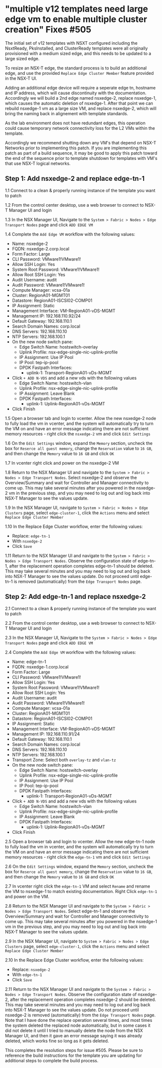 # "multiple v12 templates need large edge vm to enable multiple cluster creation" Fixes #505 

The initial set of v12 templates with NSXT configured including the NsxtReady, PksInstalled, and ClusterReady templates were all originally provisioned with a medium sized edge, and this needs to be updated to a large sized edge. 

To resize an NSX-T edge, the standard process is to build an additional edge, and use the provided `Replace Edge Cluster Member` feature provided in the NSX-T UI. 

Adding an additional edge device will require a seperate edge tn, hostname and IP address, which will cause discontinuity with the documentation. Accordingly we will build a 2nd edge named nsxedge-2, replace nsxedge-1, which causes the automatic deletion of nsxedge-1. After that point we can rebuild nsxedge-1 vm as a large size VM, and replace nsxedge-2, which will bring the naming back in alignement with template standards. 

As the lab environment does not have redundant edges, this operation could cause temporary network connectivity loss for the L2 VMs within the template. 

Accordingly we recommend shutting down any VM's that depend on NSX-T Networks prior to implementing this patch. If you are implementing this patch as part of a build sequence, it may be good to apply this patch toward the end of the sequence prior to template shutdown for templates with VM's that use NSX-T logical networks. 

## Step 1: Add nsxedge-2 and replace edge-tn-1

1.1 Connect to a clean & properly running instance of the template you want to patch

1.2 From the control center desktop, use a web browser to connect to NSX-T Manager UI and login

1.3 In the NSX Manager UI, Navigate to the `System > Fabric > Nodes > Edge Transport Nodes` page and click `ADD EDGE VM`

1.4 Complete the `Add Edge VM` workflow with the following values:

 - Name: nsxedge-2
 - FQDN: nsxedge-2.corp.local   
 - Form Factor: Large
 - CLI Password: VMware1!VMware1!
 - Allow SSH Login: Yes
 - System Root Password: VMware1!VMware1!
 - Allow Root SSH Login: Yes
 - Audit Username: audit
 - Audit Password: VMware1!VMware1!
 - Compute Manager: vcsa-01a
 - Cluster: RegionA01-MGMT01
 - Datastore: RegionA01-ISCSI02-COMP01
 - IP Assignment: Static
 - Management Interface: VM-RegionA01-vDS-MGMT
 - Management IP: 192.168.110.92/24
 - Default Gateway: 192.168.110.1
 - Search Domain Names: corp.local
 - DNS Servers: 192.168.110.10
 - NTP Servers: 192.168.100.1
 - On the new node switch pane:
   - Edge Switch Name: hostswitch-overlay
   - Uplink Profile: nsx-edge-single-nic-uplink-profile
   - IP Assignment: Use IP Pool
   - IP Pool: tep-ip-pool
   - DPDK Fastpath Interfaces:
     - uplink-1: Transport-RegionA01-vDs-MGMT
 - Click `+ ADD N-VDS` and add a new vds with the following values
   - Edge Switch Name: hostswitch-vlan
   - Uplink Profile: nsx-edge-single-nic-uplink-profile
   - IP Assignment: Leave Blank
   - DPDK Fastpath Interfaces:
     - uplink-1: Uplink-RegionA01-vDs-MGMT
 - Click Finish

1.5 Open a browser tab and login to vcenter. Allow the new nsxedge-2 node to fully load the vm in vcenter, and the system will automatically try to turn the VM on and have an error message indicating there are not sufficient memory resources - right click the `nsxedge-2` vm and click `Edit Settings`

1.6 On the `Edit Settings` window, expand the `Memory` section, uncheck the box for `Reserce all guest memory`, change the `Reservation` value to `16 GB`, and then change the `Memory` value to `16 GB` and click `OK`

1.7 In vcenter right click and power on the nsxedge-2 VM

1.8 Return to the NSX Manager UI and navigate to the `System > Fabric > Nodes > Edge Transport Nodes`. Select nsxedge-2 and observe the Overview/Summary and wait for Controller and Manager connectivity to come up. This may take several minutes after you powered in the nsxedge-2 vm in the previous step, and you may need to log out and log back into NSX-T Manager to see the values update.

1.9 In the NSX Manager UI, navigate to `System > Fabric > Nodes > Edge Clusters` page, select `edge-cluster-1`, click the `Actions` menu and select `Replace Edge Cluster Member`

1.10 In the Replace Edge Cluster workflow, enter the following values:

- Replace: `edge-tn-1` 
- With `nsxedge-2`
- Click `Save`

1.11 Return to the NSX Manager UI and navigate to the `System > Fabric > Nodes > Edge Transport Nodes`. Observe the configuration state of edge-tn-1, after the replacement operation completes edge-tn-1 should be deleted. This may take several minutes and you may need to log out and log back into NSX-T Manager to see the values update. Do not proceed until edge-tn-1 is removed (automatically) from the `Edge Transport Nodes` page.

## Step 2: Add edge-tn-1 and replace nsxedge-2

2.1 Connect to a clean & properly running instance of the template you want to patch

2.2 From the control center desktop, use a web browser to connect to NSX-T Manager UI and login

2.3 In the NSX Manager UI, Navigate to the `System > Fabric > Nodes > Edge Transport Nodes` page and click `ADD EDGE VM`

2.4 Complete the `Add Edge VM` workflow with the following values:

 - Name: edge-tn-1
 - FQDN: nsxedge-1.corp.local   
 - Form Factor: Large
 - CLI Password: VMware1!VMware1!
 - Allow SSH Login: Yes
 - System Root Password: VMware1!VMware1!
 - Allow Root SSH Login: Yes
 - Audit Username: audit
 - Audit Password: VMware1!VMware1!
 - Compute Manager: vcsa-01a
 - Cluster: RegionA01-MGMT01
 - Datastore: RegionA01-ISCSI02-COMP01
 - IP Assignment: Static
 - Management Interface: VM-RegionA01-vDS-MGMT
 - Management IP: 192.168.110.91/24
 - Default Gateway: 192.168.110.1
 - Search Domain Names: corp.local
 - DNS Servers: 192.168.110.10
 - NTP Servers: 192.168.100.1
 - Transport Zone: Select both `overlay-tz` and `vlan-tz`
 - On the new node switch pane:
   - Edge Switch Name: hostswitch-overlay
   - Uplink Profile: nsx-edge-single-nic-uplink-profile
   - IP Assignment: Use IP Pool
   - IP Pool: tep-ip-pool
   - DPDK Fastpath Interfaces:
     - uplink-1: Transport-RegionA01-vDs-MGMT
 - Click `+ ADD N-VDS` and add a new vds with the following values
   - Edge Switch Name: hostswitch-vlan
   - Uplink Profile: nsx-edge-single-nic-uplink-profile
   - IP Assignment: Leave Blank
   - DPDK Fastpath Interfaces:
     - uplink-1: Uplink-RegionA01-vDs-MGMT
 - Click Finish

2.5 Open a browser tab and login to vcenter. Allow the new edge-tn-1 node to fully load the vm in vcenter, and the system will automatically try to turn the VM on and have an error message indicating there are not sufficient memory resources - right click the `edge-tn-1` vm and click `Edit Settings`

2.6 On the `Edit Settings` window, expand the `Memory` section, uncheck the box for `Reserce all guest memory`, change the `Reservation` value to `16 GB`, and then change the `Memory` value to `16 GB` and click `OK`

2.7 In vcenter right click the `edge-tn-1` VM and select `Rename` and rename the VM to nsxedge-1 to match existing documentation. Right Click `edge-tn-1` and power on the VM.

2.8 Return to the NSX Manager UI and navigate to the `System > Fabric > Nodes > Edge Transport Nodes`. Select edge-tn-1 and observe the Overview/Summary and wait for Controller and Manager connectivity to come up. This may take several minutes after you powered in the nsxedge-1 vm in the previous step, and you may need to log out and log back into NSX-T Manager to see the values update.

2.9 In the NSX Manager UI, navigate to `System > Fabric > Nodes > Edge Clusters` page, select `edge-cluster-1`, click the `Actions` menu and select `Replace Edge Cluster Member`

2.10 In the Replace Edge Cluster workflow, enter the following values:

- Replace: `nsxedge-2` 
- With `edge-tn-1`
- Click `Save`

2.11 Return to the NSX Manager UI and navigate to the `System > Fabric > Nodes > Edge Transport Nodes`. Observe the configuration state of nsxedge-2, after the replacement operation completes nsxedge-2 should be deleted. This may take several minutes and you may need to log out and log back into NSX-T Manager to see the values update. Do not proceed until nsxedge-2 is removed (automatically) from the `Edge Transport Nodes` page. Note that I have done the replace operation several times, and most times the system deleted the replaced node automatically, but in some cases it did not delete it until I tried to manually delete the node from the NSX Manager UI, and then it gave an error message saying it was already deleted, which works fine so long as it gets deleted.

This completes the resolution steps for issue #505. Please be sure to reference the build instructions for the template you are updating for additional steps to complete the build process.


